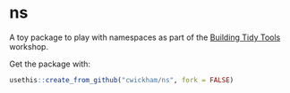 # ns

A toy package to play with namespaces as part of the [Building Tidy Tools](https://github.com/cwickham/genentech-build-tidy-tools) workshop.

Get the package with:
```r
usethis::create_from_github("cwickham/ns", fork = FALSE)
```
